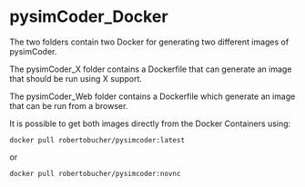 # pysimCoder_Docker

The two folders contain two Docker for generating two different images of pysimCoder.

The pysimCoder_X folder contains a Dockerfile that can generate an image that should be run using X support.

The pysimCoder_Web folder contains a Dockerfile which generate an image that can be run from a browser.

It is possible to get both images directly from the Docker Containers using:

```
docker pull robertobucher/pysimcoder:latest
```
or
```
docker pull robertobucher/pysimcoder:novnc
```

